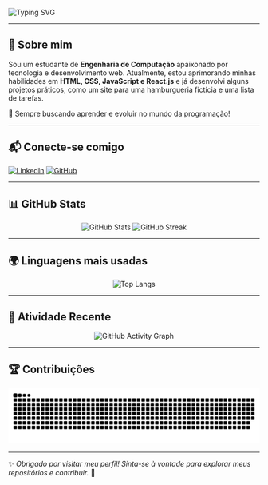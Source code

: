 ![Typing SVG](https://readme-typing-svg.herokuapp.com?font=Fira+Code&weight=600&pause=1000&color=F72F13&width=435&lines=Ol%C3%A1%2C+bem-vindo+ao+meu+GitHub!+%F0%9F%91%8B)

---

## 🚀 Sobre mim
Sou um estudante de **Engenharia de Computação** apaixonado por tecnologia e desenvolvimento web. Atualmente, estou aprimorando minhas habilidades em **HTML, CSS, JavaScript e React.js** e já desenvolvi alguns projetos práticos, como um site para uma hamburgueria fictícia e uma lista de tarefas.

📌 Sempre buscando aprender e evoluir no mundo da programação!

---

## 📬 Conecte-se comigo

[![LinkedIn](https://img.shields.io/badge/LinkedIn-000?style=for-the-badge&logo=linkedin&logoColor=0E76A8)](https://www.linkedin.com/in/giovanni-santos-025425267/)
[![GitHub](https://img.shields.io/badge/GitHub-000?style=for-the-badge&logo=github&logoColor=white)](https://github.com/Gimedeiros-77)

---

## 📊 GitHub Stats

<div align="center">
  <img height="180em" src="https://github-readme-stats.vercel.app/api?username=Gimedeiros-77&show_icons=true&theme=codeSTACKr&hide_border=true" alt="GitHub Stats" />
  <img height="180em" src="https://github-readme-streak-stats.herokuapp.com/?user=Gimedeiros-77&theme=codeSTACKr&hide_border=true" alt="GitHub Streak" />
</div>

---

## 🌍 Linguagens mais usadas

<div align="center">
  <img src="https://github-readme-stats-git-masterrstaa-rickstaa.vercel.app/api/top-langs/?username=Gimedeiros-77&layout=compact&theme=codeSTACKr&hide_border=true" alt="Top Langs" />
</div>

---

## 🎯 Atividade Recente

<div align="center">
  <img width="700px" src="https://github-readme-activity-graph.vercel.app/graph?username=Gimedeiros-77&theme=github" alt="GitHub Activity Graph" />
</div>

---

## 🏆 Contribuições

![Snake animation](https://raw.githubusercontent.com/Gimedeiros-77/Gimedeiros-77/output/github-contribution-grid-snake.svg)

---

✨ _Obrigado por visitar meu perfil! Sinta-se à vontade para explorar meus repositórios e contribuir._ 🚀
